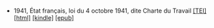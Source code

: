 #

* 1941, État français, loi du 4 octobre 1941, dite Charte du Travail  <a class="file tei" href="https://hurlus.github.io/tei/petain1941_charte-travail.xml">[TEI]</a>  <a class="file html" href="https://hurlus.github.io/petain/petain1941_charte-travail.html">[html]</a>  <a class="file mobi" href="https://hurlus.github.io/petain/petain1941_charte-travail.mobi">[kindle]</a>  <a class="file epub" href="https://hurlus.github.io/petain/petain1941_charte-travail.epub">[epub]</a> 
